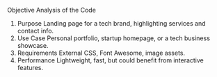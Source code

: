 Objective Analysis of the Code
1. Purpose	Landing page for a tech brand, highlighting services and contact info.
2. Use Case	Personal portfolio, startup homepage, or a tech business showcase.
3. Requirements	External CSS, Font Awesome, image assets.
4. Performance	Lightweight, fast, but could benefit from interactive features.
